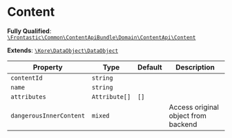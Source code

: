 #  Content

**Fully Qualified**: [`\Frontastic\Common\ContentApiBundle\Domain\ContentApi\Content`](../../../../../src/php/ContentApiBundle/Domain/ContentApi/Content.php)

**Extends**: [`\Kore\DataObject\DataObject`](https://github.com/kore/DataObject)

Property|Type|Default|Description
--------|----|-------|-----------
`contentId`|`string`||
`name`|`string`||
`attributes`|`Attribute[]`|`[]`|
`dangerousInnerContent`|`mixed`||Access original object from backend

